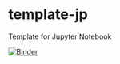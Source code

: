 # template-jp
Template for Jupyter Notebook

[![Binder](https://mybinder.org/badge_logo.svg)](https://mybinder.org/v2/gh/Environmental-DS-Book/wildfires-sensors-fires_seviri.git/HEAD?labpath=wildfires-sensors-fires_seviri.ipynb)
